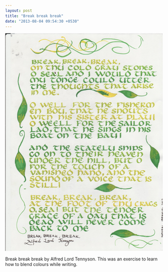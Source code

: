 ```yaml
---
layout: post
title: "Break break break"
date: "2013-08-04 09:54:30 +0530"
---
```



![Break break break](/img/break-break-break.jpg)

Break break break by Alfred Lord Tennyson. This was an exercise to
learn how to blend colours while writing.
